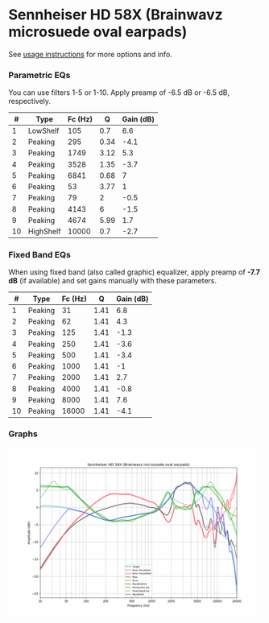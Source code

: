 # Sennheiser HD 58X (Brainwavz microsuede oval earpads)
See [usage instructions](https://github.com/jaakkopasanen/AutoEq#usage) for more options and info.

### Parametric EQs
You can use filters 1-5 or 1-10. Apply preamp of -6.5 dB or -6.5 dB, respectively.

|   # | Type      |   Fc (Hz) |    Q |   Gain (dB) |
|-----|-----------|-----------|------|-------------|
|   1 | LowShelf  |       105 | 0.7  |         6.6 |
|   2 | Peaking   |       295 | 0.34 |        -4.1 |
|   3 | Peaking   |      1749 | 3.12 |         5.3 |
|   4 | Peaking   |      3528 | 1.35 |        -3.7 |
|   5 | Peaking   |      6841 | 0.68 |         7   |
|   6 | Peaking   |        53 | 3.77 |         1   |
|   7 | Peaking   |        79 | 2    |        -0.5 |
|   8 | Peaking   |      4143 | 6    |        -1.5 |
|   9 | Peaking   |      4674 | 5.99 |         1.7 |
|  10 | HighShelf |     10000 | 0.7  |        -2.7 |

### Fixed Band EQs
When using fixed band (also called graphic) equalizer, apply preamp of **-7.7 dB** (if available) and set gains manually with these parameters.

|   # | Type    |   Fc (Hz) |    Q |   Gain (dB) |
|-----|---------|-----------|------|-------------|
|   1 | Peaking |        31 | 1.41 |         6.8 |
|   2 | Peaking |        62 | 1.41 |         4.3 |
|   3 | Peaking |       125 | 1.41 |        -1.3 |
|   4 | Peaking |       250 | 1.41 |        -3.6 |
|   5 | Peaking |       500 | 1.41 |        -3.4 |
|   6 | Peaking |      1000 | 1.41 |        -1   |
|   7 | Peaking |      2000 | 1.41 |         2.7 |
|   8 | Peaking |      4000 | 1.41 |        -0.8 |
|   9 | Peaking |      8000 | 1.41 |         7.6 |
|  10 | Peaking |     16000 | 1.41 |        -4.1 |

### Graphs
![](./Sennheiser%20HD%2058X%20(Brainwavz%20microsuede%20oval%20earpads).png)
